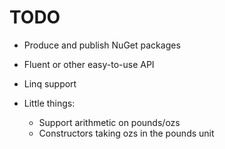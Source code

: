 # TODO

* Produce and publish NuGet packages
* Fluent or other easy-to-use API
* Linq support

* Little things:
  * Support arithmetic on pounds/ozs
  * Constructors taking ozs in the pounds unit
